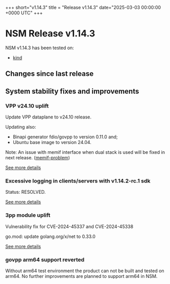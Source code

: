 
+++
short="v1.14.3"
title = "Release v1.14.3"
date="2025-03-03 00:00:00 +0000 UTC"
+++


# NSM Release v1.14.3


NSM v1.14.3 has been tested on:
- [kind](https://github.com/networkservicemesh/integration-k8s-kind/actions?query=branch%3Arelease%2Fv1.14.3+)


## Changes since last release



## System stability fixes and improvements



### VPP v24.10 uplift

Update VPP dataplane to v24.10 release.

Updating also:
* Binapi generator fdio/govpp to version 0.11.0 and;
* Ubuntu base image to version 24.04.

Note: An issue with memif interface when dual stack is used will be fixed in next release. ([memif-problem](https://lists.fd.io/g/vpp-dev/message/25673))

[See more details](https://github.com/networkservicemesh/cmd-forwarder-vpp/pull/1234)

### Excessive logging in clients/servers with v1.14.2-rc.1 sdk

Status: RESOLVED.

[See more details](https://github.com/networkservicemesh/sdk/issues/1707)


### 3pp module uplift

Vulnerability fix for CVE-2024-45337 and CVE-2024-45338

go.mod: update golang.org/x/net to 0.33.0

[See more details](https://github.com/networkservicemesh/sdk/pull/1714)

### govpp arm64 support reverted

Without arm64 test environment the product can not be built and tested on arm64. No further improvements are planned to support arm64 in NSM.

